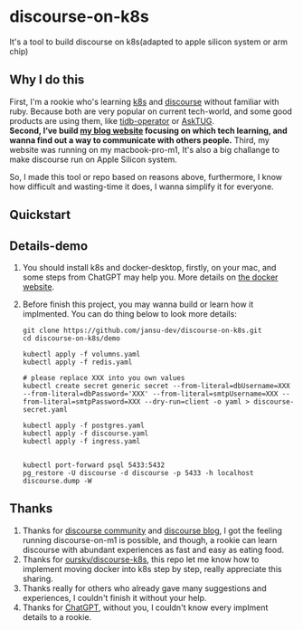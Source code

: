 # discourse-on-k8s

It's a tool to build discourse on k8s(adapted to apple silicon system or arm chip)

## Why I do this

First, I'm a rookie who's learning [k8s](https://kubernetes.io/) and [discourse](https://github.com/discourse/discourse) without familiar with ruby. Because both are very popular on current tech-world, and some good products are using them, like [tidb-operator](https://github.com/pingcap/tidb-operator) or [AskTUG](https://tidb.net/u/jansu-dev/post/all).  
**Second, I‘ve build [my blog website](http://www.dbnest.net/) focusing on which tech learning, and wanna find out a way to communicate with others people.**
Third, my website was running on my macbook-pro-m1, It's also a big challange to make discourse run on Apple Silicon system.

So, I made this tool or repo based on reasons above, furthermore, I know how difficult and wasting-time it does, I wanna simplify it for everyone.

## Quickstart

## Details-demo

1. You should install k8s and docker-desktop, firstly, on your mac, and some steps from ChatGPT may help you. More details on [the docker website](https://www.docker.com/products/docker-desktop/).

2. Before finish this project, you may wanna build or learn how it implmented. You can do thing below to look more details:

    ```shell
    git clone https://github.com/jansu-dev/discourse-on-k8s.git
    cd discourse-on-k8s/demo

    kubectl apply -f volumns.yaml
    kubectl apply -f redis.yaml

    # please replace XXX into you own values
    kubectl create secret generic secret --from-literal=dbUsername=XXX --from-literal=dbPassword='XXX' --from-literal=smtpUsername=XXX --from-literal=smtpPassword=XXX --dry-run=client -o yaml > discourse-secret.yaml

    kubectl apply -f postgres.yaml
    kubectl apply -f discourse.yaml
    kubectl apply -f ingress.yaml


    kubectl port-forward psql 5433:5432
    pg_restore -U discourse -d discourse -p 5433 -h localhost discourse.dump -W
    ```

## Thanks

1. Thanks for [discourse community](https://meta.discourse.org/tag/arm) and [discourse blog](https://blog.discourse.org/2021/12/2021-12-07-discourse-on-a-raspberry-pi/), I got the feeling running discourse-on-m1 is possible, and though, a rookie can learn discourse with abundant experiences as fast and easy as eating food.
2. Thanks for [oursky/discourse-k8s](https://github.com/oursky/discourse-k8s), this repo let me know how to implement moving docker into k8s step by step, really appreciate this sharing.
3. Thanks really for others who already gave many suggestions and experiences, I couldn't finish it without your help.
4. Thanks for [ChatGPT](https://chat.openai.com/chat), without you, I couldn't know every implment details to a rookie.
